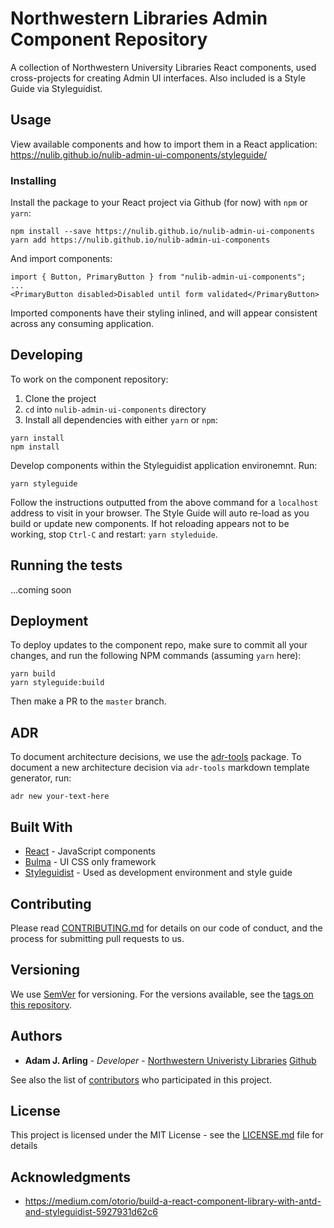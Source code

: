# Northwestern Libraries Admin Component Repository

A collection of Northwestern University Libraries React components, used cross-projects for creating Admin UI interfaces. Also included is a Style Guide via Styleguidist.

## Usage

View available components and how to import them in a React application: https://nulib.github.io/nulib-admin-ui-components/styleguide/

### Installing

Install the package to your React project via Github (for now) with `npm` or `yarn`:

```
npm install --save https://nulib.github.io/nulib-admin-ui-components
yarn add https://nulib.github.io/nulib-admin-ui-components
```

And import components:

```
import { Button, PrimaryButton } from "nulib-admin-ui-components";
...
<PrimaryButton disabled>Disabled until form validated</PrimaryButton>
```

Imported components have their styling inlined, and will appear consistent across any consuming application.

## Developing

To work on the component repository:

1. Clone the project
2. `cd` into `nulib-admin-ui-components` directory
3. Install all dependencies with either `yarn` or `npm`:

```
yarn install
npm install
```

Develop components within the Styleguidist application environemnt. Run:

```
yarn styleguide
```

Follow the instructions outputted from the above command for a `localhost` address to visit in your browser. The Style Guide will auto re-load as you build or update new components. If hot reloading appears not to be working, stop `Ctrl-C` and restart: `yarn styleduide`.

## Running the tests

...coming soon

## Deployment

To deploy updates to the component repo, make sure to commit all your changes, and run the following NPM commands (assuming `yarn` here):

```
yarn build
yarn styleguide:build
```

Then make a PR to the `master` branch.

## ADR

To document architecture decisions, we use the [adr-tools](https://github.com/npryce/adr-tools) package. To document a new architecture decision via `adr-tools` markdown template generator, run:

```
adr new your-text-here
```

## Built With

- [React](https://reactjs.org/) - JavaScript components
- [Bulma](https://bulma.io/) - UI CSS only framework
- [Styleguidist](https://react-styleguidist.js.org/) - Used as development environment and style guide

## Contributing

Please read [CONTRIBUTING.md](https://gist.github.com/PurpleBooth/b24679402957c63ec426) for details on our code of conduct, and the process for submitting pull requests to us.

## Versioning

We use [SemVer](http://semver.org/) for versioning. For the versions available, see the [tags on this repository](https://github.com/your/project/tags).

## Authors

- **Adam J. Arling** - _Developer_ - [Northwestern Univeristy Libraries](https://github.com/nulib) [Github](https://github.com/adamjarling)

See also the list of [contributors](https://github.com/your/project/contributors) who participated in this project.

## License

This project is licensed under the MIT License - see the [LICENSE.md](LICENSE.md) file for details

## Acknowledgments

- https://medium.com/otorio/build-a-react-component-library-with-antd-and-styleguidist-5927931d62c6
